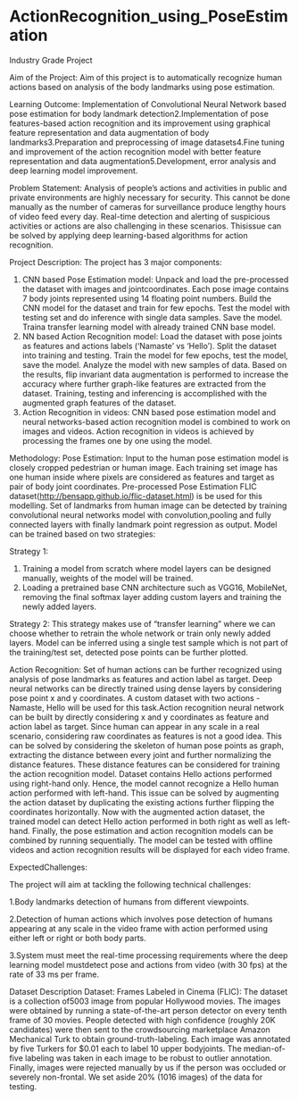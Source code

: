 # ActionRecognition_using_PoseEstimation
Industry Grade Project

Aim of the Project:
Aim of  this  project  is  to  automatically recognize    human    actions    based on analysis   of   the   body   landmarks   using pose estimation.

Learning Outcome: 
Implementation   of   Convolutional  Neural  Network  based  pose  estimation   for   body landmark detection2.Implementation  of  pose  features-based  action  recognition  and  its  improvement  using graphical feature representation and data augmentation of body landmarks3.Preparation and preprocessing of image datasets4.Fine  tuning  and  improvement  of  the  action  recognition  model  with  better  feature representation and data augmentation5.Development, error analysis and deep learning model improvement.

Problem Statement: 
Analysis of people’s actions and activities in public and private environments are highly necessary for security. This cannot be done manually as the number of cameras for surveillance produce  lengthy  hours  of  video  feed every  day.  Real-time  detection  and  alerting  of suspicious activities or actions are also challenging in these scenarios. Thisissue can be solved by applying deep learning-based algorithms for action recognition.  

Project Description: 
The project has 3 major components: 
1. CNN based Pose Estimation model: 
Unpack and load the pre-processed the dataset with images and jointcoordinates. Each pose image  contains  7  body  joints  represented  using  14  floating  point  numbers.  Build  the  CNN model  for  the  dataset  and  train  for  few  epochs.  Test  the  model  with  testing  set  and  do inference  with  single  data  samples.  Save  the  model.  Traina  transfer  learning  model  with already trained CNN base model.
2. NN based Action Recognition model:
Load the dataset with pose joints as features and actions labels (‘Namaste’ vs ‘Hello’). Split the dataset  into  training  and  testing.  Train  the  model  for  few  epochs,  test  the  model,  save  the model.  Analyze  the  model  with  new  samples  of  data.  Based  on  the  results,  flip  invariant  data augmentation is performed to increase the accuracy where further graph-like features are extracted   from   the   dataset.   Training,   testing   and  inferencing   is   accomplished   with   the augmented graph features of the dataset.
3. Action Recognition in videos:
CNN  based  pose  estimation  model  and  neural  networks-based  action  recognition  model  is combined to work on images and videos. Action recognition in videos is achieved by processing the frames one by one using the model. 

Methodology:
Pose Estimation: 
Input to the human pose estimation model is closely cropped pedestrian or human image. Each training set image has one human inside where pixels are considered as features and target as pair of body joint coordinates. Pre-processed Pose Estimation FLIC dataset(http://bensapp.github.io/flic-dataset.html)  is    be  used  for  this  modelling.  Set  of  landmarks from  human  image  can  be  detected  by  training  convolutional  neural  networks  model  with convolution,pooling  and  fully  connected  layers  with  finally  landmark  point  regression  as output. Model can be trained based on two strategies: 

Strategy 1:
1. Training a model from scratch where model layers can be designed manually, weights of the model will be trained.
2. Loading  a  pretrained  base  CNN  architecture  such  as  VGG16,  MobileNet,  removing  the  final softmax layer adding custom layers and training the newly added layers.

Strategy 2:
This strategy makes use of “transfer learning” where we can choose whether to retrain the whole  network  or  train  only  newly  added  layers. Model  can  be  inferred  using  a  single  test sample which is not part of the training/test set, detected pose points can be further plotted. 

Action Recognition: 
Set  of  human  actions  can  be  further  recognized  using  analysis  of  pose  landmarks  as  features and action label as target. Deep neural networks can be directly trained using dense layers by considering pose point x and y coordinates. A custom dataset with two actions -Namaste, Hello will be used for this task.Action  recognition  neural  network  can  be  built  by  directly  considering  x  and  y  coordinates  as feature  and  action  label  as  target.  Since  human  can  appear  in  any  scale  in  a  real  scenario, considering  raw  coordinates  as  features  is  not  a  good  idea.  This  can  be  solved  by  considering the  skeleton  of  human  pose  points  as  graph,  extracting  the  distance  between  every  joint  and further  normalizing  the  distance  features.  These  distance  features  can  be  considered  for training the action recognition model. Dataset  contains  Hello  actions  performed  using  right-hand  only.  Hence,  the  model  cannot recognize  a  Hello  human  action  performed  with  left-hand.  This  issue  can  be  solved  by augmenting   the   action   dataset   by   duplicating   the   existing   actions   further   flipping   the coordinates  horizontally.  Now  with  the  augmented  action  dataset,  the  trained  model  can detect  Hello  action  performed  in  both  right  as  well  as  left-hand.  Finally,  the  pose  estimation and  action  recognition  models  can  be  combined  by  running  sequentially.  The  model  can  be tested with offline videos and action recognition results will be displayed for each video frame.

ExpectedChallenges:

The project will aim at tackling the following technical challenges:

1.Body landmarks detection of humans from different viewpoints.

2.Detection  of  human  actions  which  involves  pose  detection  of  humans  appearing  at  any scale  in  the  video  frame  with  action  performed  using  either  left  or  right  or  both  body parts. 

3.System  must  meet  the  real-time  processing  requirements  where  the  deep  learning model mustdetect  pose  and  actions  from  video  (with  30  fps)  at  the  rate  of  33  ms  per frame.

Dataset Description Dataset:
Frames Labeled in Cinema (FLIC):
The  dataset  is  a collection  of5003  image  from  popular  Hollywood  movies.  The  images  were obtained  by  running  a  state-of-the-art  person  detector  on  every  tenth  frame  of  30  movies. People   detected  with  high  confidence  (roughly  20K  candidates)  were   then  sent  to  the crowdsourcing  marketplace  Amazon  Mechanical  Turk  to  obtain  ground-truth-labeling.  Each image was annotated by five Turkers for $0.01 each to label 10 upper bodyjoints. The median-of-five labeling was taken in each image to be robust to outlier annotation. Finally, images were rejected manually by us if the person was occluded or severely non-frontal. We set aside 20% (1016 images) of the data for testing.



